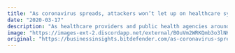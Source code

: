```yaml
---
title: "As coronavirus spreads, attackers won’t let up on healthcare systems"
date: "2020-03-17"
description: "As healthcare providers and public health agencies around the world find themselves pressed at capacity to deliver care during the novel coronavirus pandemic, attackers show no signs of mercy."
image: "https://images-ext-2.discordapp.net/external/BOuVm2WRKQmb3o3lNKcGJwyOZaVLA49ILjeKFMWoodg/https/businessinsights.bitdefender.com/hubfs/laboratory-2815641_1920.jpg?width=800&height=534"
original: "https://businessinsights.bitdefender.com/as-coronavirus-spreads-attackers-wont-let-up-on-healthcare-systems?utm_source=feedburner&utm_medium=feed&utm_campaign=Feed%3A+BusinessInsightsInVirtualizationAndCloudSecurity+%28Business+Insights+In+Virtualization+and+Cloud+Security%29"
---
```

